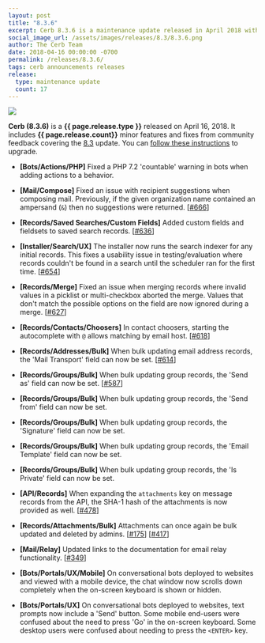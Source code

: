 ```yaml
---
layout: post
title: "8.3.6"
excerpt: Cerb 8.3.6 is a maintenance update released in April 2018 with 17 minor features and fixes from community feedback.
social_image_url: /assets/images/releases/8.3/8.3.6.png
author: The Cerb Team
date: 2018-04-16 00:00:00 -0700
permalink: /releases/8.3.6/
tags: cerb announcements releases
release:
  type: maintenance update
  count: 17
---
```


<div class="cerb-screenshot">
<img src="{{page.social_image_url}}" class="screenshot">
</div>

**Cerb (8.3.6)** is a **{{ page.release.type }}** released on April 16, 2018. It includes **{{ page.release.count}}** minor features and fixes from community feedback covering the [8.3](/releases/8.3/) update.  You can [follow these instructions](/docs/upgrading/) to upgrade.

* **[Bots/Actions/PHP]** Fixed a PHP 7.2 'countable' warning in bots when adding actions to a behavior.

* **[Mail/Compose]** Fixed an issue with recipient suggestions when composing mail. Previously, if the given organization name contained an ampersand (`&`) then no suggestions were returned. [[#666](https://github.com/jstanden/cerb/issues/666)]

* **[Records/Saved Searches/Custom Fields]** Added custom fields and fieldsets to saved search records. [[#636](https://github.com/jstanden/cerb/issues/636)]

* **[Installer/Search/UX]** The installer now runs the search indexer for any initial records. This fixes a usability issue in testing/evaluation where records couldn't be found in a search until the scheduler ran for the first time. [[#654](https://github.com/jstanden/cerb/issues/654)]

* **[Records/Merge]** Fixed an issue when merging records where invalid values in a picklist or multi-checkbox aborted the merge. Values that don't match the possible options on the field are now ignored during a merge. [[#627](https://github.com/jstanden/cerb/issues/627)]

* **[Records/Contacts/Choosers]** In contact choosers, starting the autocomplete with `@` allows matching by email host. [[#618](https://github.com/jstanden/cerb/issues/618)]

* **[Records/Addresses/Bulk]** When bulk updating email address records, the 'Mail Transport' field can now be set. [[#614](https://github.com/jstanden/cerb/issues/614)]

* **[Records/Groups/Bulk]** When bulk updating group records, the 'Send as' field can now be set. [[#587](https://github.com/jstanden/cerb/issues/587)]

* **[Records/Groups/Bulk]** When bulk updating group records, the 'Send from' field can now be set.

* **[Records/Groups/Bulk]** When bulk updating group records, the 'Signature' field can now be set.

* **[Records/Groups/Bulk]** When bulk updating group records, the 'Email Template' field can now be set.

* **[Records/Groups/Bulk]** When bulk updating group records, the 'Is Private' field can now be set.

* **[API/Records]** When expanding the `attachments` key on message records from the API, the SHA-1 hash of the attachments is now provided as well. [[#478](https://github.com/jstanden/cerb/issues/478)]

* **[Records/Attachments/Bulk]** Attachments can once again be bulk updated and deleted by admins. [[#175](https://github.com/jstanden/cerb/issues/175)] [[#417](https://github.com/jstanden/cerb/issues/417)]

* **[Mail/Relay]** Updated links to the documentation for email relay functionality. [[#349](https://github.com/jstanden/cerb/issues/349)]

* **[Bots/Portals/UX/Mobile]** On conversational bots deployed to websites and viewed with a mobile device, the chat window now scrolls down completely when the on-screen keyboard is shown or hidden.

* **[Bots/Portals/UX]** On conversational bots deployed to websites, text prompts now include a 'Send' button. Some mobile end-users were confused about the need to press 'Go' in the on-screen keyboard. Some desktop users were confused about needing to press the `<ENTER>` key.

